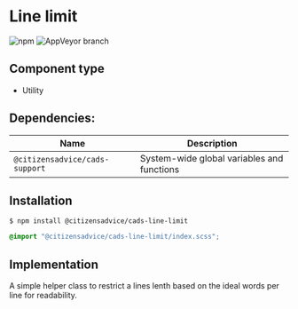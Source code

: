 # Line limit

![npm](https://img.shields.io/npm/v/:package.svg)
![AppVeyor branch](https://img.shields.io/appveyor/ci/:user/:repo/:branch.svg)

## Component type

- Utility

## Dependencies:

| Name                           | Description                                |
| ------------------------------ | ------------------------------------------ |
| `@citizensadvice/cads-support` | System-wide global variables and functions |

## Installation

```
$ npm install @citizensadvice/cads-line-limit
```

```scss
@import "@citizensadvice/cads-line-limit/index.scss";
```

## Implementation

A simple helper class to restrict a lines lenth based on the ideal words per line for readability.
